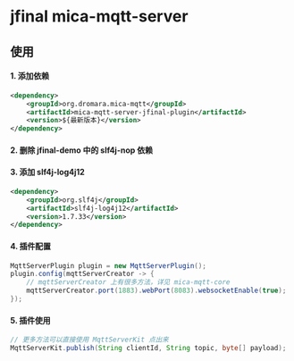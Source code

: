 # jfinal mica-mqtt-server

## 使用

#### 1. 添加依赖
```xml
<dependency>
    <groupId>org.dromara.mica-mqtt</groupId>
    <artifactId>mica-mqtt-server-jfinal-plugin</artifactId>
    <version>${最新版本}</version>
</dependency>
```

#### 2. 删除 jfinal-demo 中的 slf4j-nop 依赖

#### 3. 添加 slf4j-log4j12
```xml
<dependency>
    <groupId>org.slf4j</groupId>
    <artifactId>slf4j-log4j12</artifactId>
    <version>1.7.33</version>
</dependency>
```

#### 4. 插件配置
```java
MqttServerPlugin plugin = new MqttServerPlugin();
plugin.config(mqttServerCreator -> {
    // mqttServerCreator 上有很多方法，详见 mica-mqtt-core
    mqttServerCreator.port(1883).webPort(8083).websocketEnable(true);
});
```

#### 5. 插件使用
```java
// 更多方法可以直接使用 MqttServerKit 点出来
MqttServerKit.publish(String clientId, String topic, byte[] payload);
```